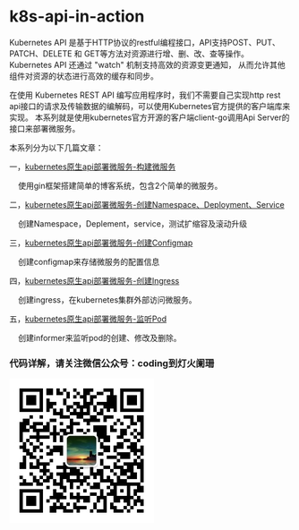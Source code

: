 # k8s-api-in-action
Kubernetes API 是基于HTTP协议的restful编程接口，API支持POST、PUT、PATCH、DELETE 和 GET等方法对资源进行增、删、改、查等操作。 Kubernetes API 还通过 "watch" 机制支持高效的资源变更通知， 从而允许其他组件对资源的状态进行高效的缓存和同步。


在使用 Kubernetes REST API 编写应用程序时，我们不需要自己实现http rest api接口的请求及传输数据的编解码，可以使用Kubernetes官方提供的客户端库来实现。  本系列就是使用kubernetes官方开源的客户端client-go调用Api Server的接口来部署微服务。


本系列分为以下几篇文章：

一，[kubernetes原生api部署微服务-构建微服务](https://mp.weixin.qq.com/s?__biz=Mzg5MjA1ODYzNg==&mid=2247484399&idx=1&sn=70e07602e526f053409f75bd4d53e62a&chksm=cfc2ae8cf8b5279adb28f20635d60418e054b968966f450ed358641b111571257f2079a2c53e&token=1595797558&lang=zh_CN#rd)  

&nbsp;&nbsp;&nbsp;&nbsp;使用gin框架搭建简单的博客系统，包含2个简单的微服务。


二，[kubernetes原生api部署微服务-创建Namespace、Deployment、Service](https://mp.weixin.qq.com/s?__biz=Mzg5MjA1ODYzNg==&amp;mid=2247484417&amp;idx=1&amp;sn=845f28410af56ded006352d20e88539b&amp;chksm=cfc2a962f8b520744f8c18f364e92fcd83e4c2827a4be58d6768c964ff4cdc000b57525a9d7e&token=404066195&lang=zh_CN#rd)  

&nbsp;&nbsp;&nbsp;&nbsp;创建Namespace，Deplement，service，测试扩缩容及滚动升级


三，[kubernetes原生api部署微服务-创建Configmap](https://mp.weixin.qq.com/s?__biz=Mzg5MjA1ODYzNg==&mid=2247484425&idx=1&sn=29c6ba7e355744224cf58f65557db061&chksm=cfc2a96af8b5207c6f180847fbcdb5af2506e0a4c235478b4526e17a4d22ac9a194a470d20ff&token=955296363&lang=zh_CN#rd)  

&nbsp;&nbsp;&nbsp;&nbsp;创建configmap来存储微服务的配置信息


四，[kubernetes原生api部署微服务-创建Ingress](https://mp.weixin.qq.com/s?__biz=Mzg5MjA1ODYzNg==&mid=2247484438&idx=1&sn=25fc7ba57ab076ae816ee0dfc90e318c&chksm=cfc2a975f8b5206378d64db04e253e19290017edb618e127bed3cd5a71a8ccc0efc803ce2225&token=385572812&lang=zh_CN#rd)  

&nbsp;&nbsp;&nbsp;&nbsp;创建ingress，在kubernetes集群外部访问微服务。


五，[kubernetes原生api部署微服务-监听Pod](https://mp.weixin.qq.com/s?__biz=Mzg5MjA1ODYzNg==&mid=2247484447&idx=1&sn=4d838cb130aeaa38d2ae2605a819c225&chksm=cfc2a97cf8b5206a634ef629a42d8f03fa66b258aa34be8d1ad8d7270e8ffc93a26a27c4072c&token=1560234471&lang=zh_CN#rd)  

&nbsp;&nbsp;&nbsp;&nbsp;创建informer来监听pod的创建、修改及删除。


### 代码详解，请关注微信公众号：coding到灯火阑珊

![Image](https://github.com/Justin02180218/distribute-election-bully/blob/master/qrcode_for_gh_8a5b7b90c100_258.jpg)
